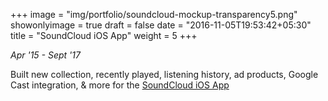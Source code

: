 +++
image = "img/portfolio/soundcloud-mockup-transparency5.png"
showonlyimage = true
draft = false
date = "2016-11-05T19:53:42+05:30"
title = "SoundCloud iOS App"
weight = 5
+++

*Apr '15 - Sept '17*

<!--more-->

Built new collection, recently played, listening history, ad products, Google Cast integration, & more for the [SoundCloud iOS App](https://itunes.apple.com/us/app/soundcloud-music-audio/id336353151?mt=8)